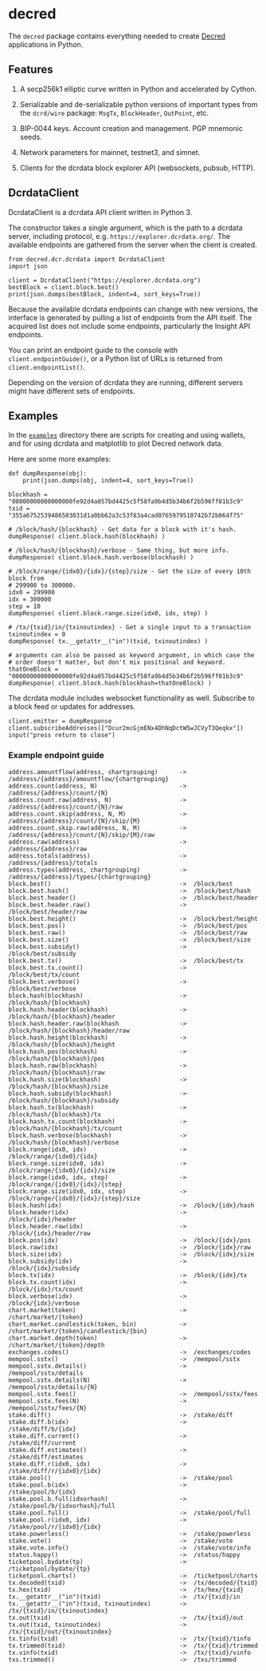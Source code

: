 # decred

The `decred` package contains everything needed to create
[Decred](https://decred.org/) applications in Python.

## Features

1. A secp256k1 elliptic curve written in Python and accelerated by Cython.

1. Serializable and de-serializable python versions of important types
from the `dcrd/wire` package: `MsgTx`, `BlockHeader`, `OutPoint`, etc.

1. BIP-0044 keys. Account creation and management. PGP mnemonic seeds.

1. Network parameters for mainnet, testnet3, and simnet.

1. Clients for the dcrdata block explorer API (websockets, pubsub, HTTP).

## DcrdataClient

DcrdataClient is a dcrdata API client written in Python 3.

The constructor takes a single argument, which is the path to a dcrdata server,
including protocol, e.g. `https://explorer.dcrdata.org/`. The available
endpoints are gathered from the server when the client is created.

```
from decred.dcr.dcrdata import DcrdataClient
import json

client = DcrdataClient("https://explorer.dcrdata.org")
bestBlock = client.block.best()
print(json.dumps(bestBlock, indent=4, sort_keys=True))
```

Because the available dcrdata endpoints can change with new versions, the
interface is generated by pulling a list of endpoints from the API itself.
The acquired list does not include some endpoints, particularly the Insight API
endpoints.

You can print an endpoint guide to the console with  `client.endpointGuide()`,
or a Python list of URLs is returned from `client.endpointList()`.

Depending on the version of dcrdata they are running, different servers might
have different sets of endpoints.

## Examples

In the [`examples`](./examples) directory there are scripts for creating and
using wallets, and for using dcrdata and matplotlib to plot Decred network data.

Here are some more examples:

```
def dumpResponse(obj):
    print(json.dumps(obj, indent=4, sort_keys=True))

blockhash = "00000000000000000fe92d4a057bd4425c5f58fa9b4d5b34b6f2b596ff01b3c9"
txid = "355a6752539486503031d1a0bb62a3c53f83a4cad0765979510742b72b064f75"

# /block/hash/{blockhash} - Get data for a block with it's hash.
dumpResponse( client.block.hash(blockhash) )

# /block/hash/{blockhash}/verbose - Same thing, but more info.
dumpResponse( client.block.hash.verbose(blockhash) )

# /block/range/{idx0}/{idx}/{step}/size - Get the size of every 10th block from
# 299900 to 300000.
idx0 = 299900
idx = 300000
step = 10
dumpResponse( client.block.range.size(idx0, idx, step) )

# /tx/{txid}/in/{txinoutindex} - Get a single input to a transaction
txinoutindex = 0
dumpResponse( tx.__getattr__("in")(txid, txinoutindex) )

# arguments can also be passed as keyword argument, in which case the
# order doesn't matter, but don't mix positional and keyword.
thatOneBlock = "00000000000000000fe92d4a057bd4425c5f58fa9b4d5b34b6f2b596ff01b3c9"
dumpResponse( client.block.hash(blockhash=thatOneBlock) )
```

The dcrdata module includes websocket functionality as well. Subscribe to a
block feed or updates for addresses.

```
client.emitter = dumpResponse
client.subscribeAddresses(["Dcur2mcGjmENx4DhNqDctW5wJCVyT3Qeqkx"])
input("press return to close")
```

### Example endpoint guide
```
address.amountflow(address, chartgrouping)      ->  /address/{address}/amountflow/{chartgrouping}
address.count(address, N)                       ->  /address/{address}/count/{N}
address.count.raw(address, N)                   ->  /address/{address}/count/{N}/raw
address.count.skip(address, N, M)               ->  /address/{address}/count/{N}/skip/{M}
address.count.skip.raw(address, N, M)           ->  /address/{address}/count/{N}/skip/{M}/raw
address.raw(address)                            ->  /address/{address}/raw
address.totals(address)                         ->  /address/{address}/totals
address.types(address, chartgrouping)           ->  /address/{address}/types/{chartgrouping}
block.best()                                    ->  /block/best
block.best.hash()                               ->  /block/best/hash
block.best.header()                             ->  /block/best/header
block.best.header.raw()                         ->  /block/best/header/raw
block.best.height()                             ->  /block/best/height
block.best.pos()                                ->  /block/best/pos
block.best.raw()                                ->  /block/best/raw
block.best.size()                               ->  /block/best/size
block.best.subsidy()                            ->  /block/best/subsidy
block.best.tx()                                 ->  /block/best/tx
block.best.tx.count()                           ->  /block/best/tx/count
block.best.verbose()                            ->  /block/best/verbose
block.hash(blockhash)                           ->  /block/hash/{blockhash}
block.hash.header(blockhash)                    ->  /block/hash/{blockhash}/header
block.hash.header.raw(blockhash                 ->  /block/hash/{blockhash}/header/raw
block.hash.height(blockhash)                    ->  /block/hash/{blockhash}/height
block.hash.pos(blockhash)                       ->  /block/hash/{blockhash}/pos
block.hash.raw(blockhash)                       ->  /block/hash/{blockhash}/raw
block.hash.size(blockhash)                      ->  /block/hash/{blockhash}/size
block.hash.subsidy(blockhash)                   ->  /block/hash/{blockhash}/subsidy
block.hash.tx(blockhash)                        ->  /block/hash/{blockhash}/tx
block.hash.tx.count(blockhash)                  ->  /block/hash/{blockhash}/tx/count
block.hash.verbose(blockhash)                   ->  /block/hash/{blockhash}/verbose
block.range(idx0, idx)                          ->  /block/range/{idx0}/{idx}
block.range.size(idx0, idx)                     ->  /block/range/{idx0}/{idx}/size
block.range(idx0, idx, step)                    ->  /block/range/{idx0}/{idx}/{step}
block.range.size(idx0, idx, step)               ->  /block/range/{idx0}/{idx}/{step}/size
block.hash(idx)                                 ->  /block/{idx}/hash
block.header(idx)                               ->  /block/{idx}/header
block.header.raw(idx)                           ->  /block/{idx}/header/raw
block.pos(idx)                                  ->  /block/{idx}/pos
block.raw(idx)                                  ->  /block/{idx}/raw
block.size(idx)                                 ->  /block/{idx}/size
block.subsidy(idx)                              ->  /block/{idx}/subsidy
block.tx(idx)                                   ->  /block/{idx}/tx
block.tx.count(idx)                             ->  /block/{idx}/tx/count
block.verbose(idx)                              ->  /block/{idx}/verbose
chart.market(token)                             ->  /chart/market/{token}
chart.market.candlestick(token, bin)            ->  /chart/market/{token}/candlestick/{bin}
chart.market.depth(token)                       ->  /chart/market/{token}/depth
exchanges.codes()                               ->  /exchanges/codes
mempool.sstx()                                  ->  /mempool/sstx
mempool.sstx.details()                          ->  /mempool/sstx/details
mempool.sstx.details(N)                         ->  /mempool/sstx/details/{N}
mempool.sstx.fees()                             ->  /mempool/sstx/fees
mempool.sstx.fees(N)                            ->  /mempool/sstx/fees/{N}
stake.diff()                                    ->  /stake/diff
stake.diff.b(idx)                               ->  /stake/diff/b/{idx}
stake.diff.current()                            ->  /stake/diff/current
stake.diff.estimates()                          ->  /stake/diff/estimates
stake.diff.r(idx0, idx)                         ->  /stake/diff/r/{idx0}/{idx}
stake.pool()                                    ->  /stake/pool
stake.pool.b(idx)                               ->  /stake/pool/b/{idx}
stake.pool.b.full(idxorhash)                    ->  /stake/pool/b/{idxorhash}/full
stake.pool.full()                               ->  /stake/pool/full
stake.pool.r(idx0, idx)                         ->  /stake/pool/r/{idx0}/{idx}
stake.powerless()                               ->  /stake/powerless
stake.vote()                                    ->  /stake/vote
stake.vote.info()                               ->  /stake/vote/info
status.happy()                                  ->  /status/happy
ticketpool.bydate(tp)                           ->  /ticketpool/bydate/{tp}
ticketpool.charts()                             ->  /ticketpool/charts
tx.decoded(txid)                                ->  /tx/decoded/{txid}
tx.hex(txid)                                    ->  /tx/hex/{txid}
tx.__getattr__("in")(txid)                      ->  /tx/{txid}/in
tx.__getattr__("in")(txid, txinoutindex)        ->  /tx/{txid}/in/{txinoutindex}
tx.out(txid)                                    ->  /tx/{txid}/out
tx.out(txid, txinoutindex)                      ->  /tx/{txid}/out/{txinoutindex}
tx.tinfo(txid)                                  ->  /tx/{txid}/tinfo
tx.trimmed(txid)                                ->  /tx/{txid}/trimmed
tx.vinfo(txid)                                  ->  /tx/{txid}/vinfo
txs.trimmed()                                   ->  /txs/trimmed
```
